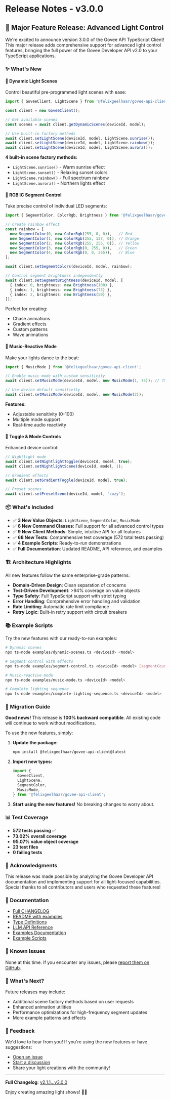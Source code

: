 # Release Notes - v3.0.0

## 🚀 Major Feature Release: Advanced Light Control

We're excited to announce version 3.0.0 of the Govee API TypeScript Client! This major release adds comprehensive support for advanced light control features, bringing the full power of the Govee Developer API v2.0 to your TypeScript applications.

### ✨ What's New

#### 🎨 Dynamic Light Scenes

Control beautiful pre-programmed light scenes with ease:

```typescript
import { GoveeClient, LightScene } from '@felixgeelhaar/govee-api-client';

const client = new GoveeClient();

// Get available scenes
const scenes = await client.getDynamicScenes(deviceId, model);

// Use built-in factory methods
await client.setLightScene(deviceId, model, LightScene.sunrise());
await client.setLightScene(deviceId, model, LightScene.rainbow());
await client.setLightScene(deviceId, model, LightScene.aurora());
```

**4 built-in scene factory methods:**
- `LightScene.sunrise()` - Warm sunrise effect
- `LightScene.sunset()` - Relaxing sunset colors
- `LightScene.rainbow()` - Full spectrum rainbow
- `LightScene.aurora()` - Northern lights effect

#### 🌈 RGB IC Segment Control

Take precise control of individual LED segments:

```typescript
import { SegmentColor, ColorRgb, Brightness } from '@felixgeelhaar/govee-api-client';

// Create rainbow effect
const rainbow = [
  new SegmentColor(0, new ColorRgb(255, 0, 0)),   // Red
  new SegmentColor(1, new ColorRgb(255, 127, 0)), // Orange
  new SegmentColor(2, new ColorRgb(255, 255, 0)), // Yellow
  new SegmentColor(3, new ColorRgb(0, 255, 0)),   // Green
  new SegmentColor(4, new ColorRgb(0, 0, 255)),   // Blue
];

await client.setSegmentColors(deviceId, model, rainbow);

// Control segment brightness independently
await client.setSegmentBrightness(deviceId, model, [
  { index: 0, brightness: new Brightness(100) },
  { index: 1, brightness: new Brightness(75) },
  { index: 2, brightness: new Brightness(50) },
]);
```

Perfect for creating:
- Chase animations
- Gradient effects
- Custom patterns
- Wave animations

#### 🎵 Music-Reactive Mode

Make your lights dance to the beat:

```typescript
import { MusicMode } from '@felixgeelhaar/govee-api-client';

// Enable music mode with custom sensitivity
await client.setMusicMode(deviceId, model, new MusicMode(1, 75)); // 75% sensitivity

// Use device default sensitivity
await client.setMusicMode(deviceId, model, new MusicMode(2));
```

**Features:**
- Adjustable sensitivity (0-100)
- Multiple mode support
- Real-time audio reactivity

#### 🔀 Toggle & Mode Controls

Enhanced device control:

```typescript
// Nightlight mode
await client.setNightlightToggle(deviceId, model, true);
await client.setNightlightScene(deviceId, model, 1);

// Gradient effects
await client.setGradientToggle(deviceId, model, true);

// Preset scenes
await client.setPresetScene(deviceId, model, 'cozy');
```

### 📦 What's Included

- ✅ **3 New Value Objects**: `LightScene`, `SegmentColor`, `MusicMode`
- ✅ **6 New Command Classes**: Full support for all advanced control types
- ✅ **9 New Client Methods**: Simple, intuitive API for all features
- ✅ **68 New Tests**: Comprehensive test coverage (572 total tests passing)
- ✅ **4 Example Scripts**: Ready-to-run demonstrations
- ✅ **Full Documentation**: Updated README, API reference, and examples

### 🏗️ Architecture Highlights

All new features follow the same enterprise-grade patterns:

- **Domain-Driven Design**: Clean separation of concerns
- **Test-Driven Development**: >94% coverage on value objects
- **Type Safety**: Full TypeScript support with strict typing
- **Error Handling**: Comprehensive error handling and validation
- **Rate Limiting**: Automatic rate limit compliance
- **Retry Logic**: Built-in retry support with circuit breakers

### 📚 Example Scripts

Try the new features with our ready-to-run examples:

```bash
# Dynamic scenes
npx ts-node examples/dynamic-scenes.ts <deviceId> <model>

# Segment control with effects
npx ts-node examples/segment-control.ts <deviceId> <model> [segmentCount]

# Music-reactive mode
npx ts-node examples/music-mode.ts <deviceId> <model>

# Complete lighting sequence
npx ts-node examples/complete-lighting-sequence.ts <deviceId> <model>
```

### 🔄 Migration Guide

**Good news!** This release is **100% backward compatible**. All existing code will continue to work without modifications.

To use the new features, simply:

1. **Update the package:**
   ```bash
   npm install @felixgeelhaar/govee-api-client@latest
   ```

2. **Import new types:**
   ```typescript
   import {
     GoveeClient,
     LightScene,
     SegmentColor,
     MusicMode,
   } from '@felixgeelhaar/govee-api-client';
   ```

3. **Start using the new features!** No breaking changes to worry about.

### 📊 Test Coverage

- **572 tests passing** ✅
- **73.02% overall coverage**
- **95.07% value object coverage**
- **23 test files**
- **0 failing tests**

### 🙏 Acknowledgments

This release was made possible by analyzing the Govee Developer API documentation and implementing support for all light-focused capabilities. Special thanks to all contributors and users who requested these features!

### 📖 Documentation

- [Full CHANGELOG](./CHANGELOG.md)
- [README with examples](./README.md)
- [Type Definitions](./docs/TYPE_DEFINITIONS.md)
- [LLM API Reference](./docs/LLM_API_REFERENCE.md)
- [Examples Documentation](./docs/EXAMPLES.md)
- [Example Scripts](./examples/README.md)

### 🐛 Known Issues

None at this time. If you encounter any issues, please [report them on GitHub](https://github.com/felixgeelhaar/govee-api-client/issues).

### 🔮 What's Next?

Future releases may include:
- Additional scene factory methods based on user requests
- Enhanced animation utilities
- Performance optimizations for high-frequency segment updates
- More example patterns and effects

### 💬 Feedback

We'd love to hear from you! If you're using the new features or have suggestions:
- [Open an issue](https://github.com/felixgeelhaar/govee-api-client/issues)
- [Start a discussion](https://github.com/felixgeelhaar/govee-api-client/discussions)
- Share your light creations with the community!

---

**Full Changelog**: [v2.1.1...v3.0.0](https://github.com/felixgeelhaar/govee-api-client/compare/v2.1.1...v3.0.0)

Enjoy creating amazing light shows! 🎨✨
